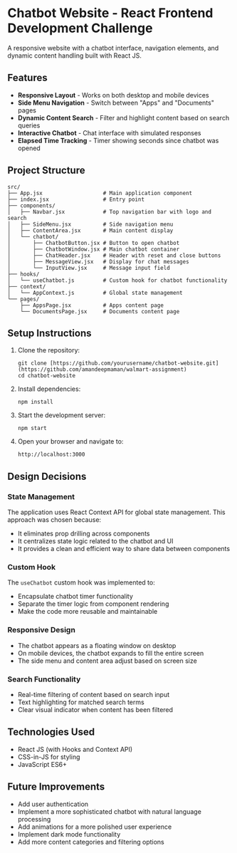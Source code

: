 # Chatbot Website - React Frontend Development Challenge

A responsive website with a chatbot interface, navigation elements, and dynamic content handling built with React JS.

## Features

- **Responsive Layout** - Works on both desktop and mobile devices
- **Side Menu Navigation** - Switch between "Apps" and "Documents" pages
- **Dynamic Content Search** - Filter and highlight content based on search queries
- **Interactive Chatbot** - Chat interface with simulated responses
- **Elapsed Time Tracking** - Timer showing seconds since chatbot was opened

## Project Structure

```
src/
├── App.jsx                   # Main application component
├── index.jsx                 # Entry point
├── components/
│   ├── Navbar.jsx            # Top navigation bar with logo and search
│   ├── SideMenu.jsx          # Side navigation menu
│   ├── ContentArea.jsx       # Main content display
│   └── chatbot/
│       ├── ChatbotButton.jsx # Button to open chatbot
│       ├── ChatbotWindow.jsx # Main chatbot container
│       ├── ChatHeader.jsx    # Header with reset and close buttons
│       ├── MessageView.jsx   # Display for chat messages
│       └── InputView.jsx     # Message input field
├── hooks/
│   └── useChatbot.js         # Custom hook for chatbot functionality
├── context/
│   └── AppContext.js         # Global state management
└── pages/
    ├── AppsPage.jsx          # Apps content page
    └── DocumentsPage.jsx     # Documents content page
```

## Setup Instructions

1. Clone the repository:

   ```
   git clone [https://github.com/yourusername/chatbot-website.git](https://github.com/amandeepmaman/walmart-assignment)
   cd chatbot-website
   ```

2. Install dependencies:

   ```
   npm install
   ```

3. Start the development server:

   ```
   npm start
   ```

4. Open your browser and navigate to:
   ```
   http://localhost:3000
   ```

## Design Decisions

### State Management

The application uses React Context API for global state management. This approach was chosen because:

- It eliminates prop drilling across components
- It centralizes state logic related to the chatbot and UI
- It provides a clean and efficient way to share data between components

### Custom Hook

The `useChatbot` custom hook was implemented to:

- Encapsulate chatbot timer functionality
- Separate the timer logic from component rendering
- Make the code more reusable and maintainable

### Responsive Design

- The chatbot appears as a floating window on desktop
- On mobile devices, the chatbot expands to fill the entire screen
- The side menu and content area adjust based on screen size

### Search Functionality

- Real-time filtering of content based on search input
- Text highlighting for matched search terms
- Clear visual indicator when content has been filtered

## Technologies Used

- React JS (with Hooks and Context API)
- CSS-in-JS for styling
- JavaScript ES6+

## Future Improvements

- Add user authentication
- Implement a more sophisticated chatbot with natural language processing
- Add animations for a more polished user experience
- Implement dark mode functionality
- Add more content categories and filtering options

